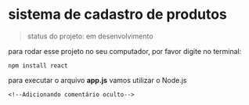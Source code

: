 # sistema de cadastro de produtos

> status do projeto: em desenvolvimento

para rodar esse projeto no seu computador, por favor digite no terminal: 

```
npm install react 
```

para executar o arquivo **app.js** vamos utilizar o Node.js

```
<!--Adicionando comentário oculto-->
```
